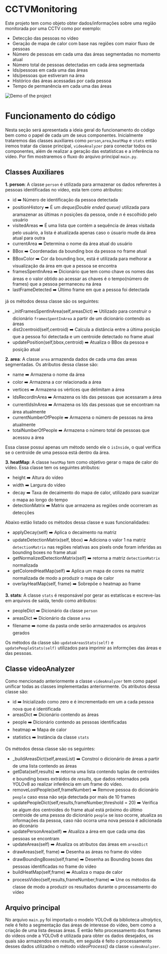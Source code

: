 # CCTVMonitoring

Este projeto tem como objeto obter dados/informações sobre uma região monitorada por uma CCTV como por exemplo:
- Detecção das pessoas no vídeo
- Geração de mapa de calor com base nas regiões com maior fluxo de pessoas
- Número de pessoas em cada uma das áreas segmentadas no momento atual
- Número total de pessoas detectadas em cada área segmentada
- Ids/pessoas em cada uma das áreas
- Ids/pessoas que estiveram na área
- Histórico das áreas acessadas por cada pessoa
- Tempo de permanência em cada uma das áreas

![Demo of the project](./readme_data/output.gif)

# Funcionamento do código
Nesta seção será apresentada a ideia geral do funcionamento do código bem como o papel de cada um de seus componentes. Inicialmente trataremos das classes auxiliares como `person`,`area`,`heatMap` e `stats` então iremos tratar da classe principal, `videoAnalyzer` para conectar todos os componentes, além de realizar a geração das estatísticas e a inferência no vídeo. Por fim mostraremos o fluxo do arquivo principal `main.py`.

## Classes Auxiliares
**1. person**: A classe `person` é utilizada para armazenar os dados referentes à pessoas identificadas no vídeo, esta tem como atributos:

- id ➡️ Número de identificação da pessoa detectada
- positionHistory ➡️ É um *deque(Double ended queue)* utilizada para aramazenar as últimas *n* posições da pessoa, onde *n* é escolhido pelo usuário
- visitedAreas ➡️ É uma lista que contém a sequência de áreas visitada pelo usuário, a lista é atualizada apenas caso o úsuario mude da área atual para outra
- currentArea ➡️ Determina o nome da área atual do usuário
- BBox ➡️ Coordenadas da bounding box da pessoa no frame atual
- BBoxColor ➡️ Cor da bounding box, está é utilizada para melhorar a visualização da área em que a pessoa se encontra
- framesSpentInArea ➡️ Dicionário que tem como chave os nomes das áreas e o valor obtido ao acessar as chaves é o tempo(número de frames) que a pessoa permaneceu na área
- lastFrameDetected ➡️ Último frame em que a pessoa foi detectada

já os métodos dessa classe são os seguintes:

- _initFramesSpentInArea(self,areasDict)  ➡️ Utilizado para construir o dicionário `framesSpentInArea` a partir de um dicionário contendo as áreas
- dist2centroid(self,centroid) ➡️ Calcula a distância entre a última posição que a pessoa foi detectada e um centroide detectado no frame atual
- updatePosition(self,bbox,centroid) ➡️ Atualiza o BBox da pessoa e posição atual

**2. area**: A classe `area` armazenda dados de cada uma das areas segmentadas. Os atributos dessa classe são:

- name  ➡️ Armazena o nome da área
- color  ➡️ Armazena a cor relacionada a área
- vertices  ➡️ Armazena os vértices que delimitam a área
- IdsRecordInArea  ➡️ Armazena os Ids das pessoas que acessaram a área
- currentIdsInArea  ➡️ Armazena os Ids das pessoas que se encontram na área atualmente
- currentNumberOfPeople  ➡️ Armazena o número de pessoas na área atualmente
- totalNumberOfPeople  ➡️ Armazena o número total de pessoas que acessou a área

Essa classe possui apenas um método sendo ele o `isInside`, o qual verifica se o centroide de uma pessoa está dentro da área.

**3. heatMap**: A classe `heatMap` tem como objetivo gerar o mapa de calor do vídeo. Essa classe tem os seguintes atributos:

- height ➡️ Altura do vídeo
- width ➡️ Largura do vídeo
- decay ➡️ Taxa de decaimento do mapa de calor, utilizado para suavizar o mapa ao longo do tempo
- detectionMatrix ➡️ Matrix que armazena as regiões onde ocorreram as detecções

Abaixo estão listado os métodos dessa classe e suas funcionalidades:

- applyDecay(self) ➡️ Aplica o decaímento na matriz
- updateDetectionMatrix(self, bbox) ➡️ Adiciona o valor 1 na matriz `detectionMatrix` nas regiões relativas aos pixels onde foram inferidas as bounding boxes no frame atual
- getNormalizedDetectionMatrix(self) ➡️ retorna a matriz `detectionMatrix` normalizada
- getColoredHeatMap(self) ➡️  Aplica um mapa de cores na matriz normalizada de modo a produzir o mapa de calor
- overlayHeatMap(self, frame) ➡️  Sobrepõe o heatmap ao frame

**3. stats**: A classe `stats` é responsável por gerar as estatíscas e escreve-las em arquivos de saída, tendo como atributos:

- peopleDict ➡️ Dicionário da classe `person`
- areasDict ➡️ Dicionário da classe `area`
- filename ➡️ nome da pasta onde serão armazenados os arquivos gerados

Os métodos da classe são `updateAreasStats(self)` e `updatePeopleStats(self)` utilizados para imprimir as informções das áreas e das pessoas.


## Classe videoAnalyzer
Como mencionado anteriormente a classe `videoAnalyzer` tem como papel unificar todas as classes implementadas anteriormente. Os atributos dessa classe são:

- id ➡️ Inicializado como zero e é imcrementado em um a cada pessoa nova que é identificada
- areasDict ➡️  Dicionário contendo as áreas
- people ➡️  Dicionário contendo as pessoas identificadas
- heatmap ➡️  Mapa de calor
- statistics ➡️  Instância da classe `stats`

Os métodos dessa classe são os seguintes:

- _buildAreasDict(self,areasList) ➡️ Constroí o dicionário de áreas a partir de uma lista contendo as áreas
- getData(self,results) ➡️ retorna uma lista contendo tuplas de centroides e bounding boxes extráidos de *results*, que dados retornados pela YOLOv8 ao realizar inferência em um frame do vídeo.
- removeLostPeople(self,frameNumber) ➡️ Remove pessoa do dicionário `people` caso essa não seja detectada por mais de 10 frames
- updatePeopleDict(self,results,frameNumber,threshold = 20) ➡️ Verifica se algum dos centroides do frame atual está próximo do último centroide de uma pessoa do dicionário `people` se isso ocorre, atualiza as informações da pessoa, caso não ocorra uma nova pessoa é adicionada ao diconário
- updatePersonArea(self) ➡️  Atualiza a área em que cada uma das pessoas se encontram
- updateAreas(self) ➡️ Atualiza os atributos das áreas em `areasDict`
- drawAreas(self, frame) ➡️ Desenha as áreas no frame do vídeo
- drawBoundingBoxes(self,frame) ➡️ Desenha as Bounding boxes das pessoas identificadas no frame do vídeo
- buildHeatMap(self,frame) ➡️ Atualiza o mapa de calor
- processVideo(self,results,frameNumber,frame) ➡️ Une os métodos da classe de modo a produzir os resultados durante o processamento do vídeo

## Arquivo principal
No arquivo `main.py` foi importado o modelo YOLOv8 da biblioteca *ultralytics*, nele é feito a segmentação das áreas de interesse do vídeo, bem como a criação de uma lista dessas áreas. É então feito processamento dos frames do vídeos onde a YOLOv8 é utilizada para obter os dados desejados, os quais são armazendos em *results*, em seguida é feito o processamento desses dados utilizadno o método *videoProcess()* da classe `videoAnalyzer`.
